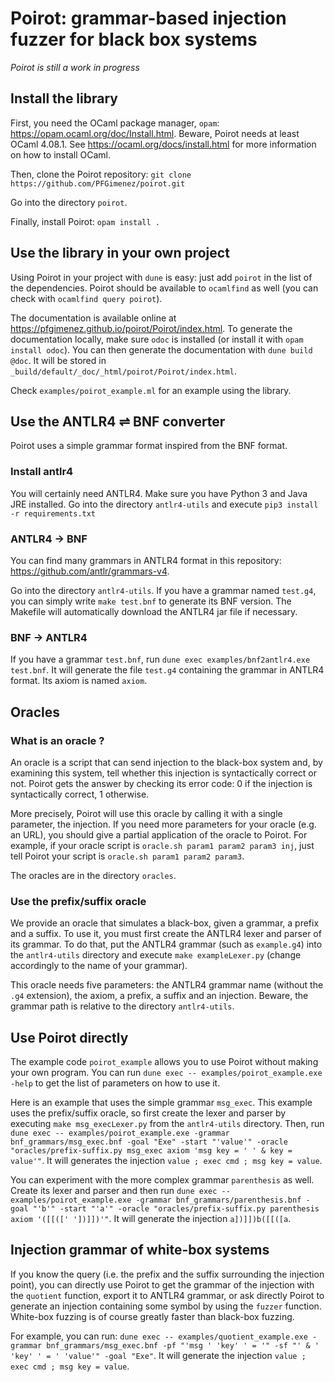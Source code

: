 # Poirot: grammar-based injection fuzzer for black box systems

_Poirot is still a work in progress_

## Install the library

First, you need the OCaml package manager, `opam`: https://opam.ocaml.org/doc/Install.html. Beware, Poirot needs at least OCaml 4.08.1. See https://ocaml.org/docs/install.html for more information on how to install OCaml.

Then, clone the Poirot repository: `git clone https://github.com/PFGimenez/poirot.git`

Go into the directory `poirot`.

Finally, install Poirot: `opam install .`

## Use the library in your own project

Using Poirot in your project with `dune` is easy: just add `poirot` in the list of the dependencies. Poirot should be available to `ocamlfind` as well (you can check with `ocamlfind query poirot`).

The documentation is available online at https://pfgimenez.github.io/poirot/Poirot/index.html. To generate the documentation locally, make sure `odoc` is installed (or install it with `opam install odoc`). You can then generate the documentation with `dune build @doc`. It will be stored in `_build/default/_doc/_html/poirot/Poirot/index.html`.

Check `examples/poirot_example.ml` for an example using the library.

## Use the ANTLR4 ⇌ BNF converter

Poirot uses a simple grammar format inspired from the BNF format.

### Install antlr4

You will certainly need ANTLR4. Make sure you have Python 3 and Java JRE installed. Go into the directory `antlr4-utils` and execute `pip3 install -r requirements.txt`

### ANTLR4 → BNF

You can find many grammars in ANTLR4 format in this repository: https://github.com/antlr/grammars-v4.

Go into the directory `antlr4-utils`. If you have a grammar named `test.g4`, you can simply write `make test.bnf` to generate its BNF version. The Makefile will automatically download the ANTLR4 jar file if necessary.

### BNF → ANTLR4

If you have a grammar `test.bnf`, run `dune exec examples/bnf2antlr4.exe test.bnf`. It will generate the file `test.g4` containing the grammar in ANTLR4 format. Its axiom is named `axiom`.

## Oracles

### What is an oracle ?

An oracle is a script that can send injection to the black-box system and, by examining this system, tell whether this injection is syntactically correct or not. Poirot gets the answer by checking its error code: 0 if the injection is syntactically correct, 1 otherwise.

More precisely, Poirot will use this oracle by calling it with a single parameter, the injection. If you need more parameters for your oracle (e.g. an URL), you should give a partial application of the oracle to Poirot. For example, if your oracle script is `oracle.sh param1 param2 param3 inj`, just tell Poirot your script is `oracle.sh param1 param2 param3`.

The oracles are in the directory `oracles`.

### Use the prefix/suffix oracle

We provide an oracle that simulates a black-box, given a grammar, a prefix and a suffix. To use it, you must first create the ANTLR4 lexer and parser of its grammar. To do that, put the ANTLR4 grammar (such as `example.g4`) into the `antlr4-utils` directory and execute `make exampleLexer.py` (change accordingly to the name of your grammar).

This oracle needs five parameters: the ANTLR4 grammar name (without the `.g4` extension), the axiom, a prefix, a suffix and an injection. Beware, the grammar path is relative to the directory `antlr4-utils`.

## Use Poirot directly

The example code `poirot_example` allows you to use Poirot without making your own program. You can run `dune exec -- examples/poirot_example.exe -help` to get the list of parameters on how to use it.

Here is an example that uses the simple grammar `msg_exec`. This example uses the prefix/suffix oracle, so first create the lexer and parser by executing `make msg_execLexer.py` from the `antlr4-utils` directory. Then, run `dune exec -- examples/poirot_example.exe -grammar bnf_grammars/msg_exec.bnf -goal "Exe" -start "'value'" -oracle "oracles/prefix-suffix.py msg_exec axiom 'msg key = ' ' & key = value'"`. It will generates the injection `value ; exec cmd ; msg key = value`.

You can experiment with the more complex grammar `parenthesis` as well. Create its lexer and parser and then run `dune exec -- examples/poirot_example.exe -grammar bnf_grammars/parenthesis.bnf -goal "'b'" -start "'a'" -oracle "oracles/prefix-suffix.py parenthesis axiom '([[([' '])]])'"`. It will generate the injection `a])]])b([[([a`.

## Injection grammar of white-box systems

If you know the query (i.e. the prefix and the suffix surrounding the injection point), you can directly use Poirot to get the grammar of the injection with the `quotient` function, export it to ANTLR4 grammar, or ask directly Poirot to generate an injection containing some symbol by using the `fuzzer` function. White-box fuzzing is of course greatly faster than black-box fuzzing.

For example, you can run: `dune exec -- examples/quotient_example.exe -grammar bnf_grammars/msg_exec.bnf -pf "'msg ' 'key' ' = '" -sf "' & ' 'key' ' = ' 'value'" -goal "Exe"`. It will generate the injection `value ; exec cmd ; msg key = value`.

